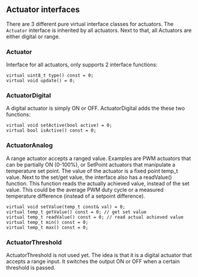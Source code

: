 ## Actuator interfaces
There are 3 different pure virtual interface classes for actuators.
The `Actuator` interface is inherited by all actuators. Next to that, all Actuators are either digital or range.

### Actuator
Interface for all actuators, only supports 2 interface functions:

    virtual uint8_t type() const = 0;
    virtual void update() = 0;

### ActuatorDigital
A digital actuator is simply ON or OFF. ActuatorDigital adds the these two functions:

    virtual void setActive(bool active) = 0;
    virtual bool isActive() const = 0;

### ActuatorAnalog
A range actuator accepts a ranged value. Examples are PWM actuators that can be partially ON (0-100%), or SetPoint actuators that manipulate a temperature set point. The value of the actuator is a fixed point temp_t value.
Next to the set/get value, the interface also has a readValue() function. This function reads the actually achieved value, instead of the set value. This could be the average PWM duty cycle or a measured temperature difference (instead of a setpoint difference).

    virtual void setValue(temp_t const& val) = 0;
    virtual temp_t getValue() const = 0; // get set value
    virtual temp_t readValue() const = 0; // read actual achieved value
    virtual temp_t min() const = 0;
    virtual temp_t max() const = 0;

### ActuatorThreshold
ActuatorThreshold is not used yet. The idea is that it is a digital actuator that accepts a range input. It switches the output ON or OFF when a certain threshold is passed.
